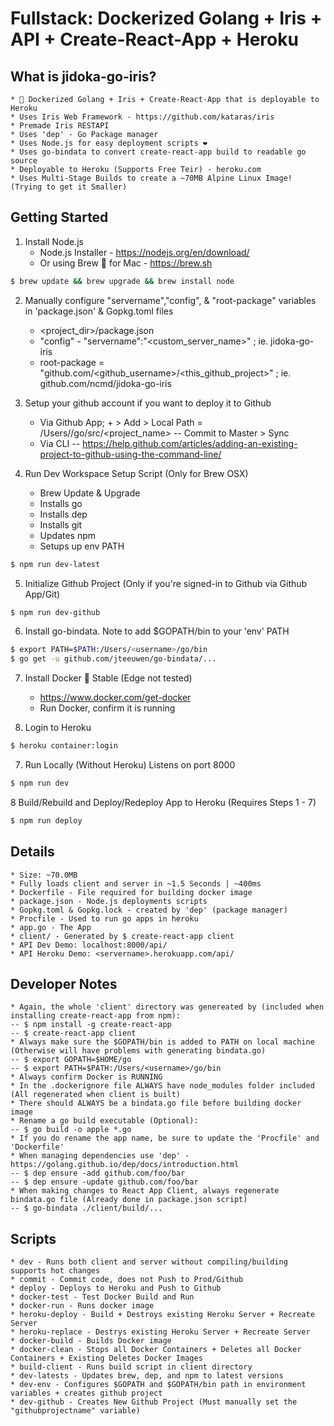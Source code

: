 # Fullstack: Dockerized Golang + Iris + API + Create-React-App + Heroku

## What is jidoka-go-iris?
    * 🐳 Dockerized Golang + Iris + Create-React-App that is deployable to Heroku
    * Uses Iris Web Framework - https://github.com/kataras/iris
    * Premade Iris RESTAPI
    * Uses 'dep' - Go Package manager
    * Uses Node.js for easy deployment scripts ❤️
    * Uses go-bindata to convert create-react-app build to readable go source
    * Deployable to Heroku (Supports Free Teir) - heroku.com
    * Uses Multi-Stage Builds to create a ~70MB Alpine Linux Image! (Trying to get it Smaller)

## Getting Started

1. Install Node.js
    * Node.js Installer - https://nodejs.org/en/download/
    * Or using Brew 🍺 for Mac - https://brew.sh
```bash
$ brew update && brew upgrade && brew install node
```

2. Manually configure "servername","config", & "root-package" variables in 'package.json' & Gopkg.toml files
    * <project_dir>/package.json
    * "config" - "servername":"<custom_server_name>" ; ie. jidoka-go-iris
    * root-package = "github.com/<github_username>/<this_github_project>" ; ie. github.com/ncmd/jidoka-go-iris

3. Setup your github account if you want to deploy it to Github
    * Via Github App; + > Add > Local Path = /Users/<username>/go/src/<project_name>
    -- Commit to Master > Sync
    * Via CLI
    -- https://help.github.com/articles/adding-an-existing-project-to-github-using-the-command-line/

4. Run Dev Workspace Setup Script (Only for Brew OSX)
    * Brew Update & Upgrade
    * Installs go
    * Installs dep
    * Installs git
    * Updates npm
    * Setups up env PATH
```bash
$ npm run dev-latest
```

5. Initialize Github Project (Only if you're signed-in to Github via Github App/Git)
```bash
$ npm run dev-github
```

6. Install go-bindata. Note to add $GOPATH/bin to your 'env' PATH
```bash
$ export PATH=$PATH:/Users/<username>/go/bin
$ go get -u github.com/jteeuwen/go-bindata/...
```
7. Install Docker 🐳 Stable (Edge not tested)
    * https://www.docker.com/get-docker
    * Run Docker, confirm it is running

6. Login to Heroku
```bash
$ heroku container:login
```

7. Run Locally (Without Heroku) Listens on port 8000
```bash
$ npm run dev
```
8 Build/Rebuild and Deploy/Redeploy App to Heroku (Requires Steps 1 - 7)
```bash
$ npm run deploy
```

## Details
    * Size: ~70.0MB
    * Fully loads client and server in ~1.5 Seconds | ~400ms
    * Dockerfile - File required for building docker image
    * package.json - Node.js deployments scripts
    * Gopkg.toml & Gopkg.lock - created by 'dep' (package manager)
    * Procfile - Used to run go apps in heroku
    * app.go - The App
    * client/ - Generated by $ create-react-app client
    * API Dev Demo: localhost:8000/api/
    * API Heroku Demo: <servername>.herokuapp.com/api/

## Developer Notes
    * Again, the whole 'client' directory was genereated by (included when installing create-react-app from npm):
    -- $ npm install -g create-react-app
    -- $ create-react-app client
    * Always make sure the $GOPATH/bin is added to PATH on local machine (Otherwise will have problems with generating bindata.go)
    -- $ export GOPATH=$HOME/go
    -- $ export PATH=$PATH:/Users/<username>/go/bin
    * Always confirm Docker is RUNNING
    * In the .dockerignore file ALWAYS have node_modules folder included (All regenerated when client is built)
    * There should ALWAYS be a bindata.go file before building docker image
    * Rename a go build executable (Optional):
    -- $ go build -o apple *.go
    * If you do rename the app name, be sure to update the 'Procfile' and 'Dockerfile'
    * When managing dependencies use 'dep' - https://golang.github.io/dep/docs/introduction.html
    -- $ dep ensure -add github.com/foo/bar
    -- $ dep ensure -update github.com/foo/bar
    * When making changes to React App Client, always regenerate bindata.go file (Already done in package.json script)
    -- $ go-bindata ./client/build/...

## Scripts
    * dev - Runs both client and server without compiling/building supports hot changes
    * commit - Commit code, does not Push to Prod/Github
    * deploy - Deploys to Heroku and Push to Github
    * docker-test - Test Docker Build and Run
    * docker-run - Runs docker image
    * heroku-deploy - Build + Destroys existing Heroku Server + Recreate Server
    * heroku-replace - Destrys existing Heroku Server + Recreate Server
    * docker-build - Builds Docker image
    * docker-clean - Stops all Docker Containers + Deletes all Docker Containers + Existing Deletes Docker Images
    * build-client - Runs build script in client directory
    * dev-latests - Updates brew, dep, and npm to latest versions
    * dev-env - Configures $GOPATH and $GOPATH/bin path in environment variables + creates github project
    * dev-github - Creates New Github Project (Must manually set the "githubprojectname" variable)

